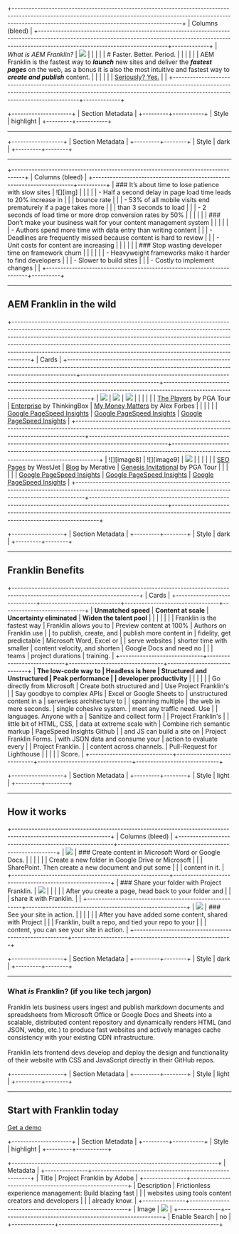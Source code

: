 +-----------------------------------------------------------------------------------------------------------------------------------------------------------------------------------------------------------------------+
| Columns (bleed)                                                                                                                                                                                                       |
+---------------------------------------------------------------------------------------------------------------------------------------------------------------------------------------------------------+-------------+
| _What is AEM Franklin?_                                                                                                                                                                                 | ![][image0] |
|                                                                                                                                                                                                         |             |
| # Faster. Better. Period.                                                                                                                                                                               |             |
|                                                                                                                                                                                                         |             |
| AEM Franklin is the fastest way to **_launch_** new sites and deliver the **_fastest pages_** on the web, as a bonus it is also the most intuitive and fastest way to **_create and publish_** content. |             |
|                                                                                                                                                                                                         |             |
| [Seriously? Yes.](https://www.hlx.live/home#but-how-fast)                                                                                                                                               |             |
+---------------------------------------------------------------------------------------------------------------------------------------------------------------------------------------------------------+-------------+

+---------------------+
| Section Metadata    |
+---------+-----------+
| Style   | highlight |
+---------+-----------+

---

+------------------+
| Section Metadata |
+---------+--------+
| Style   | dark   |
+---------+--------+

---

+----------------------------------------------------------------------------------+
| Columns (bleed)                                                                  |
+-----------------------------------------------------------------------+----------+
| ### It’s about time to lose patience with slow sites                  | ![][img] |
|                                                                       |          |
| -   Half a second delay in page load time leads to 20% increase in    |          |
|     bounce rate                                                       |          |
| -   53% of all mobile visits end prematurely if a page takes more     |          |
|     than 3 seconds to load                                            |          |
| -   2 seconds of load time or more drop conversion rates by 50%       |          |
|                                                                       |          |
| ### Don’t make your business wait for your content management system  |          |
|                                                                       |          |
| -   Authors spend more time with data entry than writing content      |          |
| -   Deadlines are frequently missed because content is hard to review |          |
| -   Unit costs for content are increasing                             |          |
|                                                                       |          |
| ### Stop wasting developer time on framework churn                    |          |
|                                                                       |          |
| -   Heavyweight frameworks make it harder to find developers          |          |
| -   Slower to build sites                                             |          |
| -   Costly to implement changes                                       |          |
+-----------------------------------------------------------------------+----------+

---

## AEM Franklin in the wild

+------------------------------------------------------------------------------------------------------------------------------------------------------------------------------------------------------------------------------------------------------------------------------------------------------------------------------------------------------------------------------------------------------------+
| Cards                                                                                                                                                                                                                                                                                                                                                                                                      |
+---------------------------------------------------------------------------------------------------------------------------------------------------------------+---------------------------------------------------------------------------------------------------------+----------------------------------------------------------------------------------------------------------------------------------+
| ![][image5]                                                                                                                                                   | ![][image6]                                                                                             | ![][image7]                                                                                                                      |
|                                                                                                                                                               |                                                                                                         |                                                                                                                                  |
| [The Players](https://www.theplayers.com/) by PGA Tour                                                                                                        | [Enterprise](https://enterprise.thinkingbox.com/) by ThinkingBox                                        | [My Money Matters](https://mmm.alexforbes.com/) by Alex Forbes                                                                   |
|                                                                                                                                                               |                                                                                                         |                                                                                                                                  |
| [Google PageSpeed Insights](https://pagespeed.web.dev/report?url=https%3A%2F%2Fwww.theplayers.com%2F)                                                         | [Google PageSpeed Insights](https://pagespeed.web.dev/report?url=https://enterprise.thinkingbox.com/)   | [Google PageSpeed Insights](https://pagespeed.web.dev/report?url=https%3A%2F%2Fmmm.alexforbes.com%2F)                            |
+---------------------------------------------------------------------------------------------------------------------------------------------------------------+---------------------------------------------------------------------------------------------------------+----------------------------------------------------------------------------------------------------------------------------------+
| ![][image8]                                                                                                                                                   | ![][image9]                                                                                             | ![][image10]                                                                                                                     |
|                                                                                                                                                               |                                                                                                         |                                                                                                                                  |
| [SEO Pages](https://www.westjet.com/en-ca/book-trip/flights/from-calgary) by WestJet                                                                          | [Blog](https://www.merative.com/blog) by Merative                                                       | [Genesis Invitational](https://www.pgatour.com/pages/genesisinvitational/) by PGA Tour                                           |
|                                                                                                                                                               |                                                                                                         |                                                                                                                                  |
| [Google PageSpeed Insights](https://pagespeed.web.dev/report?url=https%3A%2F%2Fmain--westjet--hlxsites.hlx.live%2Fen-ca%2Fbook-trip%2Fflights%2Ffrom-calgary) | [Google PageSpeed Insights](https://pagespeed.web.dev/report?url=https%3A%2F%2Fwww.merative.com%2Fblog) | [Google PageSpeed Insights](https://pagespeed.web.dev/report?url=https%3A%2F%2Fwww.pgatour.com%2Fpages%2Fgenesisinvitational%2F) |
+---------------------------------------------------------------------------------------------------------------------------------------------------------------+---------------------------------------------------------------------------------------------------------+----------------------------------------------------------------------------------------------------------------------------------+

+------------------+
| Section Metadata |
+---------+--------+
| Style   | dark   |
+---------+--------+

---

## Franklin Benefits

+--------------------------------------------------------------------------------------------------------------------------+
| Cards                                                                                                                    |
+-----------------------------+----------------------------+---------------------------------+-----------------------------+
| **Unmatched speed**         | **Content at scale**       | **Uncertainty eliminated**      | **Widen the talent pool**   |
|                             |                            |                                 |                             |
| Franklin is the fastest way | Franklin allows you to     | Preview content at 100%         | Authors on Franklin use     |
| to publish, create, and     | publish more content in    | fidelity, get predictable       | Microsoft Word, Excel or    |
| serve websites              | shorter time with smaller  | content velocity, and shorten   | Google Docs and need no     |
|                             | teams                      | project durations               | training.                   |
+-----------------------------+----------------------------+---------------------------------+-----------------------------+
| **The low-code way to       | **Headless is here**       | **Structured and Unstructured** | **Peak performance**        |
| developer productivity**    |                            |                                 |                             |
|                             | Go directly from Microsoft | Create both structured and      | Use Project Franklin's      |
| Say goodbye to complex APIs | Excel or Google Sheets to  | unstructured content in a       | serverless architecture to  |
| spanning multiple           | the web in mere seconds.   | single cohesive system.         | meet any traffic need. Use  |
| languages. Anyone with a    | Sanitize and collect form  |                                 | Project Franklin's          |
| little bit of HTML, CSS,    | data at extreme scale with | Combine rich semantic markup    | PageSpeed Insights Github   |
| and JS can build a site on  | Project Franklin Forms.    | with JSON data and consume your | action to evaluate every    |
| Project Franklin.           |                            | content across channels.        | Pull-Request for Lighthouse |
|                             |                            |                                 | Score.                      |
+-----------------------------+----------------------------+---------------------------------+-----------------------------+

+------------------+
| Section Metadata |
+---------+--------+
| Style   | light  |
+---------+--------+

---

## How it works

+----------------------------------------------------------------------------------------------------------------+
| Columns (bleed)                                                                                                |
+-------------------------------------------------------+--------------------------------------------------------+
| ![][image11]                                          | ### Create content in Microsoft Word or Google Docs.   |
|                                                       |                                                        |
|                                                       | Create a new folder in Google Drive or Microsoft       |
|                                                       | SharePoint. Then create a new document and put some    |
|                                                       | content in it.                                         |
+-------------------------------------------------------+--------------------------------------------------------+
| ### Share your folder with Project Franklin.          | ![][image12]                                           |
|                                                       |                                                        |
| After you create a page, head back to your folder and |                                                        |
| share it with Franklin.                               |                                                        |
+-------------------------------------------------------+--------------------------------------------------------+
| ![][image13]                                          | ### See your site in action.                           |
|                                                       |                                                        |
|                                                       | After you have added some content, shared with Project |
|                                                       | Franklin, built a repo, and tied your repo to your     |
|                                                       | content, you can see your site in action.              |
+-------------------------------------------------------+--------------------------------------------------------+

+------------------+
| Section Metadata |
+---------+--------+
| Style   | dark   |
+---------+--------+

---

### What _is_ Franklin? (if you like tech jargon)

Franklin lets business users ingest and publish markdown documents and spreadsheets from Microsoft Office or Google Docs and Sheets into a scalable, distributed content repository and dynamically renders HTML (and JSON, webp, etc.) to produce fast websites and actively manages cache consistency with your existing CDN infrastructure.\
\
Franklin lets frontend devs develop and deploy the design and functionality of their website with CSS and JavaScript directly in their GitHub repos.

+------------------+
| Section Metadata |
+---------+--------+
| Style   | light  |
+---------+--------+

---

## Start with Franklin today

[Get a demo](https://www.hlx.live/business/demo)

+---------------------+
| Section Metadata    |
+---------+-----------+
| Style   | highlight |
+---------+-----------+

+------------------------------------------------------------------------+
| Metadata                                                               |
+---------------+--------------------------------------------------------+
| Title         | Project Franklin by Adobe                              |
+---------------+--------------------------------------------------------+
| Description   | Frictionless experience management: Build blazing fast |
|               | websites using tools content creators and developers   |
|               | already know.                                          |
+---------------+--------------------------------------------------------+
| Image         | ![][image14]                                           |
+---------------+--------------------------------------------------------+
| Enable Search | no                                                     |
+---------------+--------------------------------------------------------+

[image0]: https://main--helix-website--adobe.hlx.page/media_11150c400cabf67c6baeb1d92d2adf99ab8941fb7.png#width=1600&height=1130

[image1]: https://main--helix-website--adobe.hlx.page/media_102865949ac0b99cb9d73fe618ef550baa6736c1c.png#width=1104&height=576

[image2]: https://main--helix-website--adobe.hlx.page/media_19c6083921baecadc2b3e9bbfeef786934a3997ba.png#width=1102&height=574

[image3]: https://main--helix-website--adobe.hlx.page/media_17e5bea57c976d30ae9c77e8cb0b5863cc5882f81.png#width=1104&height=574

[image4]: https://main--helix-website--adobe.hlx.page/media_1748ef54e01ead0d3a8f5b24f7dc3ae3ab40de9e6.png#width=1240&height=1535

[image5]: https://main--helix-website--adobe.hlx.page/media_18170923b09e9f71c9218e6cbaa8ba3ed97e4db59.png#width=1600&height=1016

[image6]: https://main--helix-website--adobe.hlx.page/media_1be51abf995141acbc557136d2a9e7a09fc2e16fb.png#width=1600&height=1015

[image7]: https://main--helix-website--adobe.hlx.page/media_1a2db4a4e748a98c9063aa9bd53f7045875cd5954.png#width=1600&height=977

[image10]: https://main--helix-website--adobe.hlx.page/media_19232cc4be4279618a9b269d643ed7ef22be6c2e9.png#width=1600&height=979

[image11]: https://main--helix-website--adobe.hlx.page/media_1d880e70c58ce53f10feeddfa2ddb0df91c27f6ad.png#width=1600&height=930

[image12]: https://main--helix-website--adobe.hlx.page/media_1b8ff9e1931834386254be2c49c4424210fb0988c.png#width=1600&height=930

[image13]: https://main--helix-website--adobe.hlx.page/media_1b5d4ed769249aadccd584894ceff3b1b0439747e.png#width=1600&height=930

[image14]: https://main--helix-website--adobe.hlx.page/media_112ad8fa392b52f2190d63f2017dd605ad4d4d13c.png#width=1600&height=910